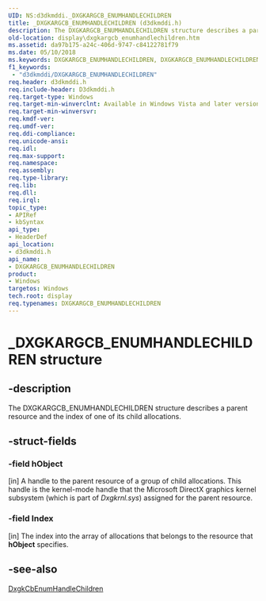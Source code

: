 ```yaml
---
UID: NS:d3dkmddi._DXGKARGCB_ENUMHANDLECHILDREN
title: _DXGKARGCB_ENUMHANDLECHILDREN (d3dkmddi.h)
description: The DXGKARGCB_ENUMHANDLECHILDREN structure describes a parent resource and the index of one of its child allocations.
old-location: display\dxgkargcb_enumhandlechildren.htm
ms.assetid: da97b175-a24c-406d-9747-c84122781f79
ms.date: 05/10/2018
ms.keywords: DXGKARGCB_ENUMHANDLECHILDREN, DXGKARGCB_ENUMHANDLECHILDREN structure [Display Devices], DmStructs_b02ec187-32ca-41ff-bfc3-03d058872b5d.xml, _DXGKARGCB_ENUMHANDLECHILDREN, d3dkmddi/DXGKARGCB_ENUMHANDLECHILDREN, display.dxgkargcb_enumhandlechildren
f1_keywords:
 - "d3dkmddi/DXGKARGCB_ENUMHANDLECHILDREN"
req.header: d3dkmddi.h
req.include-header: D3dkmddi.h
req.target-type: Windows
req.target-min-winverclnt: Available in Windows Vista and later versions of the Windows operating systems.
req.target-min-winversvr: 
req.kmdf-ver: 
req.umdf-ver: 
req.ddi-compliance: 
req.unicode-ansi: 
req.idl: 
req.max-support: 
req.namespace: 
req.assembly: 
req.type-library: 
req.lib: 
req.dll: 
req.irql: 
topic_type:
- APIRef
- kbSyntax
api_type:
- HeaderDef
api_location:
- d3dkmddi.h
api_name:
- DXGKARGCB_ENUMHANDLECHILDREN
product:
- Windows
targetos: Windows
tech.root: display
req.typenames: DXGKARGCB_ENUMHANDLECHILDREN
---
```


# _DXGKARGCB_ENUMHANDLECHILDREN structure


## -description


The DXGKARGCB_ENUMHANDLECHILDREN structure describes a parent resource and the index of one of its child allocations. 


## -struct-fields




### -field hObject

[in] A handle to the parent resource of a group of child allocations. This handle is the kernel-mode handle that the Microsoft DirectX graphics kernel subsystem (which is part of <i>Dxgkrnl.sys</i>) assigned for the parent resource.


### -field Index

[in] The index into the array of allocations that belongs to the resource that <b>hObject</b> specifies.


## -see-also




<a href="https://docs.microsoft.com/windows-hardware/drivers/ddi/d3dkmddi/nc-d3dkmddi-dxgkcb_enumhandlechildren">DxgkCbEnumHandleChildren</a>
 

 

